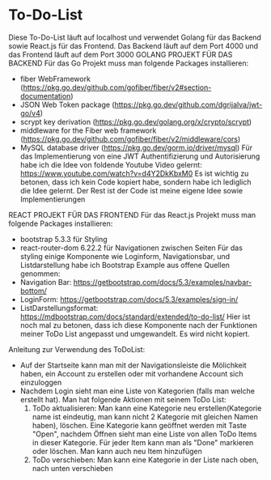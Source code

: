 # To-Do-List
Diese To-Do-List läuft auf localhost und verwendet Golang für das Backend sowie React.js für das Frontend. Das Backend läuft auf dem Port 4000 und das Frontend läuft auf dem Port 3000
GOLANG PROJEKT FÜR DAS BACKEND
Für das Go Projekt muss man folgende Packages installieren:
  - fiber WebFramework (https://pkg.go.dev/github.com/gofiber/fiber/v2#section-documentation)
  - JSON Web Token package (https://pkg.go.dev/github.com/dgrijalva/jwt-go/v4)
  - scrypt key derivation (https://pkg.go.dev/golang.org/x/crypto/scrypt)
  - middleware for the Fiber web framework (https://pkg.go.dev/github.com/gofiber/fiber/v2/middleware/cors)
  - MySQL database driver (https://pkg.go.dev/gorm.io/driver/mysql)
Für das Implementierung von eine JWT Authentifizierung und Autorisierung habe ich die Idee von foldende Youtube Video gelernt: https://www.youtube.com/watch?v=d4Y2DkKbxM0
Es ist wichtig zu betonen, dass ich kein Code kopiert habe, sondern habe ich lediglich die Idee gelernt. Der Rest ist der Code ist meine eigene Idee sowie Implementierungen

REACT PROJEKT FÜR DAS FRONTEND
Für das React.js Projekt muss man folgende Packages installieren:
  - bootstrap 5.3.3 für Styling
  - react-router-dom 6.22.2 für Navigationen zwischen Seiten
Für das styling einige Komponente wie Loginform, Navigationsbar, und Listdarstellung habe ich Bootstrap Example aus offene Quellen genommen:
  - Navigation Bar: https://getbootstrap.com/docs/5.3/examples/navbar-bottom/
  - LoginForm: https://getbootstrap.com/docs/5.3/examples/sign-in/
  - ListDarstellungsformat: https://mdbootstrap.com/docs/standard/extended/to-do-list/
Hier ist noch mal zu betonen, dass ich diese Komponente nach der Funktionen meiner ToDo List angepasst und umgewandelt. Es wird nicht kopiert.

Anleitung zur Verwendung des ToDoList:
- Auf der Startseite kann man mit der Navigationsleiste die Mölichkeit haben, ein Account zu erstellen oder mit vorhandene Account sich einzuloggen
- Nachdem Login sieht man eine Liste von Kategorien (falls man welche erstellt hat). Man hat folgende Aktionen mit seinem ToDo List:
    1. ToDo aktualisieren: Man kann eine Kategorie neu erstellen(Kategorie name ist eindeutig, man kann nicht 2 Kategorie mit gleichen Namen haben), löschen. Eine Kategorie kann geöffnet
       werden mit Taste "Open", nachdem Öffnen sieht man eine Liste von allen ToDo Items in dieser Kategorie. Für jeder Item kann man als "Done" markieren oder löschen. Man kann auch neu Item hinzufügen
    3. ToDo verschieben: Man kann eine Kategorie in der Liste nach oben, nach unten verschieben
